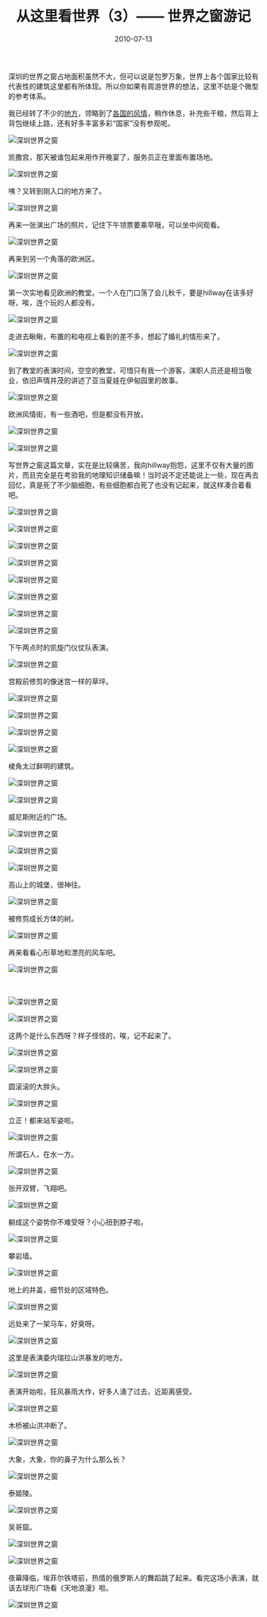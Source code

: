 ﻿---
title: "从这里看世界（3）——	世界之窗游记"
date: 2010-07-13
categories: 
  - "travels"
tags: 
  - "世界之窗"
  - "深圳"
---

深圳的世界之窗占地面积虽然不大，但可以说是包罗万象，世界上各个国家比较有代表性的建筑这里都有所体现。所以你如果有周游世界的想法，这里不妨是个微型的参考体系。

我已经转了不少的[地方](https://www.jfsay.com/archives/75.html "从这里看世界（1）")，领略到了[各国的风情](https://www.jfsay.com/archives/71.html "从这里看世界（2）")，稍作休息，补充些干粮，然后背上背包继续上路，还有好多丰富多彩“国家”没有参观呢。

![深圳世界之窗](/images/5645918563_c2e3735ee2_z.jpg)

<!--more-->凯撒宫，那天被谁包起来用作开晚宴了，服务员正在里面布置场地。

![深圳世界之窗](/images/5646482588_9c961665fb_z.jpg)

咦？又转到刚入口的地方来了。

![深圳世界之窗](/images/5645920457_baf1232249_z.jpg)

再来一张演出广场的照片，记住下午领票要乘早哦，可以坐中间观看。

![深圳世界之窗](/images/5646484952_c2cc8e0620_z.jpg)

再来到另一个角落的欧洲区。

![深圳世界之窗](/images/5645921811_4f51800248_z.jpg)

第一次实地看见欧洲的教堂。一个人在门口荡了会儿秋千，要是hillway在该多好呀，唉，连个玩的人都没有。

![深圳世界之窗](/images/5646486410_e5430a5550_z.jpg)

走进去瞅瞅，布置的和电视上看到的差不多，想起了婚礼的情形来了。

![深圳世界之窗](/images/5646578676_7587fb8cff_z.jpg)

到了教堂的表演时间，空空的教堂，可惜只有我一个游客，演职人员还是相当敬业，依旧声情并茂的讲述了亚当夏娃在伊甸园里的故事。

![深圳世界之窗](/images/5646015227_f6a4406fe7_z.jpg)

欧洲风情街，有一些酒吧，但是都没有开放。

![深圳世界之窗](/images/5646486972_784cedbb99_z.jpg)

![深圳世界之窗](/images/5645923717_f29ed3477d_z.jpg)

写世界之窗这篇文章，实在是比较痛苦，我向hillway抱怨，这里不仅有大量的图片，而且完全是在考验我的地理知识储备嘛！当时说不定还能说上一些，现在再去回忆，真是死了不少脑细胞，有些细胞都白死了也没有记起来，就这样凑合着看吧。

![深圳世界之窗](/images/5645924491_9de3012c57_z.jpg)

![深圳世界之窗](/images/5646592826_23d6d379ea_z.jpg)

![深圳世界之窗](/images/5646029435_31b20fe945_z.jpg)

![深圳世界之窗](/images/5646593616_db51efb097_z.jpg)

![深圳世界之窗](/images/5646030621_c65c7b065d_z.jpg)

![深圳世界之窗](/images/5646594868_3c833a4bf0_z.jpg)

![深圳世界之窗](/images/5646031629_686786dc34_z.jpg)

![深圳世界之窗](/images/5646595760_e4aae4a41a_z.jpg)

下午两点时的凯旋门仪仗队表演。

![深圳世界之窗](/images/5646032543_c222700d18_z.jpg)

宫殿前修剪的像迷宫一样的草坪。

![深圳世界之窗](/images/5646565608_e2bdfd0d82_z.jpg)

![深圳世界之窗](/images/5646002307_e9144a0dc2_z.jpg)

![深圳世界之窗](/images/5646566808_99f0efcb28_z.jpg)

![深圳世界之窗](/images/5646003913_bc7079c3e5_z.jpg)

棱角太过鲜明的建筑。

![深圳世界之窗](/images/5646004857_eb8a955e63_z.jpg)

![深圳世界之窗](/images/5646575600_375aab6631_z.jpg)

威尼斯附近的广场。

![深圳世界之窗](/images/5646005393_e2ec3becef_z.jpg)

![深圳世界之窗](/images/5646005761_24bc9e40d5_z.jpg)

![深圳世界之窗](/images/5646571628_dd2704766b_z.jpg)

高山上的城堡，很神往。

![深圳世界之窗](/images/5646572790_c45ee4f085_z.jpg)

被修剪成长方体的树。

![深圳世界之窗](/images/5646009817_74a4eb1905_z.jpg)

再来看看心形草地和漂亮的风车吧。

![深圳世界之窗](/images/5646573960_4c41767b39_z.jpg)

 

![深圳世界之窗](/images/5646576278_f7b43fa7c2_z.jpg)

![深圳世界之窗](/images/5646012843_5455eac250_z.jpg)

这两个是什么东西呀？样子怪怪的，唉，记不起来了。

![深圳世界之窗](/images/5646013257_12a9812eff_z.jpg)

![深圳世界之窗](/images/5646580198_292dd26116_z.jpg)

圆滚滚的大胖头。

![深圳世界之窗](/images/5646580654_92ed206801_z.jpg)

立正！都来站军姿啦。

![深圳世界之窗](/images/5646017249_3032cec509_z.jpg)

所谓石人，在水一方。

![深圳世界之窗](/images/5646581510_accc9e4d2a_z.jpg)

张开双臂，飞翔吧。

![深圳世界之窗](/images/5646018061_fef3224bc6_z.jpg)

躺成这个姿势你不难受呀？小心扭到脖子啦。

![深圳世界之窗](/images/5646582348_b23fc90161_z.jpg)

攀岩墙。

![深圳世界之窗](/images/5646582838_40fe139a6d_z.jpg)

地上的井盖，细节处的区域特色。

![深圳世界之窗](/images/5646583270_a83db6049f_z.jpg)

远处来了一架马车，好臭呀。

![深圳世界之窗](/images/5646584454_dd5e7f5a0a_z.jpg)

这里是表演委内瑞拉山洪暴发的地方。

![深圳世界之窗](/images/5646455490_6696b24d43_z.jpg)

表演开始啦，狂风暴雨大作，好多人涌了过去，近距离感受。

![深圳世界之窗](/images/5646585816_7bed82cb12_z.jpg)

木桥被山洪冲断了。

![深圳世界之窗](/images/5646586276_30c6b855d6_z.jpg)

大象，大象，你的鼻子为什么那么长？

![深圳世界之窗](/images/5646024137_024777bbcc_z.jpg)

泰姬陵。

![深圳世界之窗](/images/5646588468_389820b4fb_z.jpg)

吴哥窟。

![深圳世界之窗](/images/5646588998_c311848561_z.jpg)

![深圳世界之窗](/images/5646589578_c547fd4550_z.jpg)

夜幕降临，埃菲尔铁塔前，热情的俄罗斯人的舞蹈跳了起来。看完这场小表演，就该去球形广场看《天地浪漫》啦。

![深圳世界之窗](/images/5646591242_36a02bb1aa_z.jpg)
